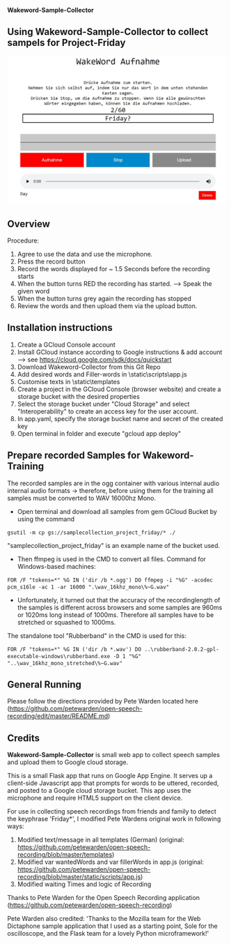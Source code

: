 
**Wakeword-Sample-Collector** 

## Using Wakeword-Sample-Collector to collect sampels for Project-Friday

<p align="center">
  <img src="/resources/Wakeword-Sample-Collector.jpg" width="500" title="Wakeword-Sample-Collector-In-Action">
</p>

## Overview

Procedure:

1. Agree to use the data and use the microphone.
2. Press the record button
3. Record the words displayed for ~ 1.5 Seconds before the recording starts
4. When the button turns RED the recording has started. --> Speak the given word
5. When the button turns grey again the recording has stopped 
6. Review the words and then upload them via the upload button.

## Installation instructions

1. Create a GCloud Console account
2. Install GCloud instance according to Google instructions & add account --> see https://cloud.google.com/sdk/docs/quickstart
3. Download Wakeword-Collector from this Git Repo
4. Add desired words and Filler-words in \static\scripts\app.js  
5. Customise texts in \static\templates
6. Create a project in the GCloud Console (browser website) and create a storage bucket with the desired properties
7. Select the storage bucket under "Cloud Storage" and select "Interoperability" to create an access key for the user account.
8. In app.yaml, specify the storage bucket name and secret of the created key  
9. Open terminal in folder and execute "gcloud app deploy"

## Prepare recorded Samples for Wakeword-Training

The recorded samples are in the ogg container with various internal audio
internal audio formats -\> therefore, before using them for the training
all samples must be converted to WAV 16000hz Mono.

  - Open terminal and download all samples from gem GCloud Bucket by using the command 

<!-- end list -->

    gsutil -m cp gs://samplecollection_project_friday/* ./

"samplecollection\_project\_friday" is an example name of the bucket used.

  - Then ffmpeg is used in the CMD to convert all files.
    Command for Windows-based machines:

<!-- end list -->

    FOR /F "tokens=*" %G IN ('dir /b *.ogg') DO ffmpeg -i "%G" -acodec pcm_s16le -ac 1 -ar 16000 ".\wav_16khz_mono\%~G.wav"

  - Unfortunately, it turned out that the accuracy of the recordinglength of the samples is different across browsers and some samples are 
    960ms or 1020ms long instead of 1000ms. Therefore all samples have to be stretched or squashed to 1000ms.

The standalone tool "Rubberband" in the CMD is used for this:

    FOR /F "tokens=*" %G IN ('dir /b *.wav') DO ..\rubberband-2.0.2-gpl-executable-windows\rubberband.exe -D 1 "%G" "..\wav_16khz_mono_stretched\%~G.wav"


## General Running
Please follow the directions provided by Pete Warden located here (https://github.com/petewarden/open-speech-recording/edit/master/README.md)

## Credits

**Wakeword-Sample-Collector** is small web app to collect speech samples and upload them to Google cloud storage.  

This is a small Flask app that runs on Google App Engine. It serves up a client-side Javascript app that prompts for words to be uttered, recorded, and posted to a Google cloud storage bucket.  This app uses the microphone and require HTML5 support on the client device.  

For use in collecting speech recordings from friends and family to detect the keyphrase 'Friday*', I modified Pete Wardens original work in following ways:

1. Modified text/message in all templates (German) (original: https://github.com/petewarden/open-speech-recording/blob/master/templates)
2. Modified var wantedWords and var fillerWords in app.js (original: https://github.com/petewarden/open-speech-recording/blob/master/static/scripts/app.js)
3. Modified waiting Times and logic of Recording

Thanks to Pete Warden for the Open Speech Recording application (https://github.com/petewarden/open-speech-recording)

Pete Warden also credited:
'Thanks to the Mozilla team for the Web Dictaphone sample application that I used as a starting point, Sole for the oscilloscope, and the Flask team for a lovely Python microframework!'
